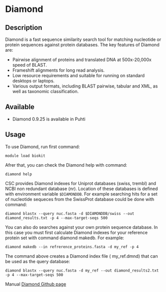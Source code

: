
# Diamond

## Description

Diamond is a fast sequence similarity search tool for matching nucleotide or protein sequences against protein databases.
The key features of Diamond are:

*   Pairwise alignment of proteins and translated DNA at 500x-20,000x speed of BLAST.
*   Frameshift alignments for long read analysis.
*   Low resource requirements and suitable for running on standard desktops or laptops.
*   Various output formats, including BLAST pairwise, tabular and XML, as well as taxonomic classification.

## Available
*   Diamond 0.9.25 is available in Puhti

## Usage

To use Diamond, run first command:
```text
module load biokit
```
Afrer that, you can check the Diamond help with command:
```text
diamond help
```
CSC provides Diamond indexes for Uniprot databases (swiss, trembl) and NCBI non redundant database (nr). Location of these databases is defined with environment variable `$DIAMONDDB`.  For example searching hits for a set of nucleotide sequeces from the SwissProt database could be done with  command:
```text
diamond blastx --query nuc.fasta -d $DIAMONDDB/swiss --out diamond_results.txt -p 4 --max-target-seqs 500
```
You can also do searches against your own protein sequence database.  In this case you must first calculate Diamond indexes for your reference protein set with command diamond makedb. For example:
```text
diamond makedb --in refrerence_proteins.fasta -d my_ref -p 4
```
The command above creates a Diamond index file ( my_ref.dmnd) that can be used as the query database:
```text
diamond blastx --query nuc.fasta -d my_ref --out diamond_results2.txt -p 4 --max-target-seqs 500
```


Manual
[Diamond Github page](https://github.com/bbuchfink/diamond)
